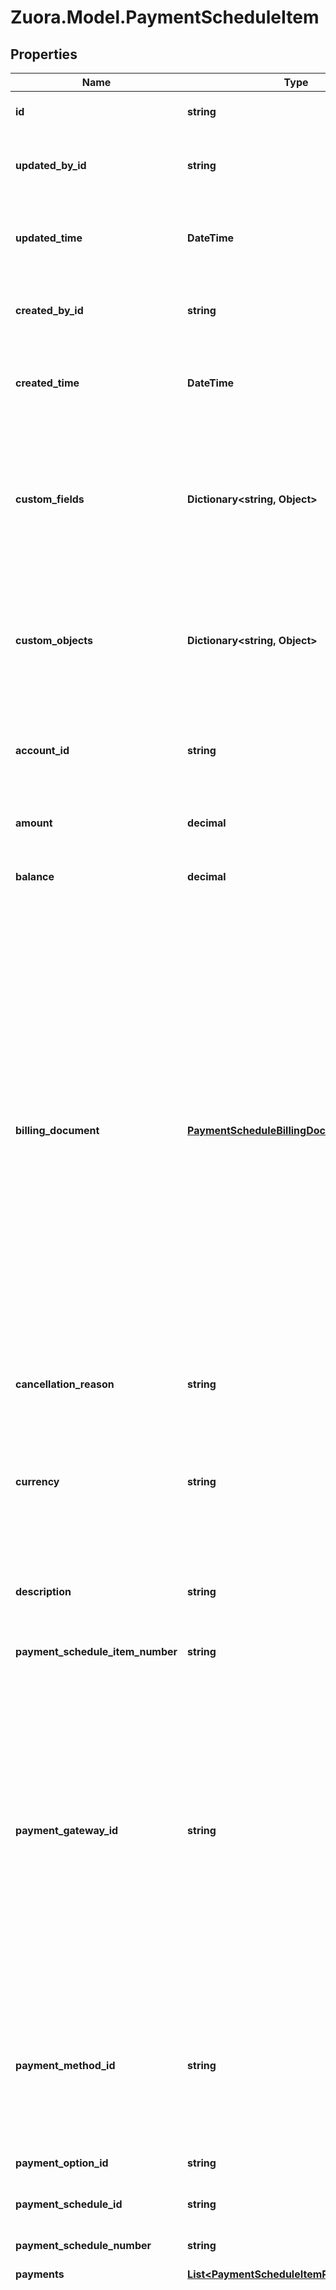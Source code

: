 
# Zuora.Model.PaymentScheduleItem

## Properties

Name | Type | Description | Notes
------------ | ------------- | ------------- | -------------
**id** | **string** | Unique identifier for the object. | [optional] [readonly] 
**updated_by_id** | **string** | Unique identifier of the Zuora user who last updated the object | [optional] [readonly] 
**updated_time** | **DateTime** | The date and time when the object was last updated in ISO 8601 UTC format. | [optional] [readonly] 
**created_by_id** | **string** | Unique identifier of the Zuora user who created the object | [optional] [readonly] 
**created_time** | **DateTime** | The date and time when the object was created in ISO 8601 UTC format. | [optional] [readonly] 
**custom_fields** | **Dictionary&lt;string, Object&gt;** | Set of user-defined fields associated with this object. Useful for storing additional information about the object in a structured format. | [optional] 
**custom_objects** | **Dictionary&lt;string, Object&gt;** | The custom fields associated with an object. For more information about custom fields, see [Manage custom fields](https://knowledgecenter.zuora.com/Central_Platform/Manage_Custom_Fields). | [optional] [readonly] 
**account_id** | **string** | Unique identifier of the customer account the payment schedule belongs to. | [optional] 
**amount** | **decimal** | The amount to be collected by this payment schedule item. | [optional] 
**balance** | **decimal** | The remaining balance of payment schedule item. | [optional] 
**billing_document** | [**PaymentScheduleBillingDocumentResponse**](PaymentScheduleBillingDocumentResponse.md) | The billing document with which the payment schedule is associated. If you have the Standalone Payment feature enabled, you can leave this field blank and set standalone to true to create standalone payments. You can also choose to create unapplied payments by leaving this object blank and setting standalone to false. If Standalone Payment is not enabled, leaving this object unspecified will create unapplied payments. | [optional] 
**cancellation_reason** | **string** | The reason for the cancellation of payment schedule item. | [optional] 
**currency** | **string** | Currency of the payment schedule. The default value is the account&#39;s default currency. This field will be ignored when items is specified. | [optional] 
**description** | **string** | An arbitrary string attached to the object. Often useful for displaying to users. | [optional] 
**payment_schedule_item_number** | **string** | Number of the payment schedule item. | [optional] 
**payment_gateway_id** | **string** | ID of the payment gateway used to collect payments. The default value is the account&#39;s default payment gateway ID. If no payment gateway ID is found on the customer account level, the default value will be the tenant&#39;s default payment gateway ID. This field will be ignored when &#x60;items&#x60; is specified. | [optional] 
**payment_method_id** | **string** | ID of the payment method. The default value is the account&#39;s default payment method ID. This field will be ignored when &#x60;items&#x60; is specified. | [optional] 
**payment_option_id** | **string** | ID of the payment option. | [optional] 
**payment_schedule_id** | **string** | ID of the payment schedule. | [optional] 
**payment_schedule_number** | **string** | Number of the payment schedule. | [optional] 
**payments** | [**List&lt;PaymentScheduleItemPayments&gt;**](PaymentScheduleItemPayments.md) |  | [optional] 
**run_hour** | **int** | At which hour in the day in the tenant&#39;s timezone this payment will be collected. Available values:[0,1,2,~,22,23]. If the time difference between your tenantâ€™s timezone and the timezone where Zuora servers are located is not in full hours, for example, 2.5 hours, the payment schedule items will be triggered half an hour later than your scheduled time. The default value is 0. If the payment run_hour and scheduled_date are backdated, the system will collect the payment when the next run_hour occurs. | [optional] 
**scheduled_date** | **DateTime** | The scheduled date of collection. | [optional] 
**standalone** | **bool** | Indicates whether the payments created by the payment schedule are standalone payments or not. When setting to true, standalone payments will be created. When setting to false, you can either specify a billing document, or not specifying any billing documents. In the later case, unapplied payments will be created. If set to null, standalone payments will be created. Note: This parameter is only available if standalone payments are enabled in your tenant. Do not include this parameter if standalone payment have not been enabled in your tenant. If standalone payments are enabled, the default value is true. | [optional] 
**state** | **string** | The status of the payment schedule item. active: there are unprocessed payment schedule items. canceled: the payment schedule has been canceled. complete: the payment schedule is complete and all items have been processed. | [optional] 
**error_message** | **string** | An error message indicating why payment collection failed for this payment schedule item. | [optional] 
**payment** | [**Payment**](Payment.md) | List of customer payments. | [optional] [readonly] 
**payment_schedule** | [**PaymentSchedule**](PaymentSchedule.md) | Payment schedule record. | [optional] [readonly] 

[[Back to Model list]](../README.md#documentation-for-models)
[[Back to API list]](../README.md#documentation-for-api-endpoints)
[[Back to README]](../README.md)

